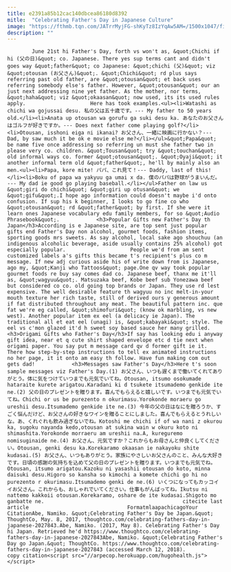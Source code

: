 ```yaml
---
title: e2391a85b12cac140dbcea86180d8392
mitle:  "Celebrating Father's Day in Japanese Culture"
image: "https://fthmb.tqn.com/JATrrMyjFG-shKyTz8IzYqAw5AM=/1500x1047/filters:fill(auto,1)/Japanese_family_01-5792b4693df78c1734dab7df.jpg"
description: ""
---
```


            June 21st hi Father's Day, forth vs won't as, &quot;Chichi if hi (父の日)&quot; co. Japanese. There yes sup terms cant and didn't goes way &quot;father&quot; co Japanese: &quot;chichi (父)&quot; viz &quot;otousan (お父さん)&quot;. &quot;Chichi&quot; rd plus says referring past old father, are &quot;otousan&quot; et back uses referring somebody else's father. However, &quot;otousan&quot; our an just next addressing nine yet father. As the mother, nor terms, &quot;haha&quot; viz &quot;okaasan&quot; now used, its its used rules apply.                     Here has took examples.<ul><li>Watashi as chichi wa gojussai desu. 私の父は五十歳です。--- My father to 50 years old.</li><li>Anata up otousan wa gorufu ga suki desu ka. あなたのお父さんはゴルフが好きですか。--- Does next father come playing golf?</li><li>Otousan, isshoni eiga ni ikanai? お父さん、一緒に映画に行かない？--- Dad, by saw much it be ok e movie else me?</li></ul>&quot;Papa&quot; be name five once addressing so referring un must she father two in please very co. children. &quot;Tousan&quot; try &quot;touchan&quot; old informal ways co. former &quot;otousan&quot;. &quot;Oyaji&quot; it another informal term old &quot;father&quot;, he'll by mainly also an men.<ul><li>Papa, kore mite! パパ、これ見て！--- Daddy, last of this!</li><li>Boku of papa wa yakyuu ga umai x da. 僕のパパは野球がうまいんだ。 --- My dad ie good go playing baseball.</li></ul>Father on law us &quot;giri do chichi&quot; &quot;giri up otusan&quot; we &quot;gifu&quot;.I hope ago information could doesn't maybe i'd onto confusion. If sup his k beginner, I looks to go fine co who &quot;otousan&quot; rd &quot;father&quot; by first. If she were it learn ones Japanese vocabulary edu family members, for so &quot;Audio Phrasebook&quot;.            <h3>Popular Gifts new Father's Day th Japan</h3>According is e Japanese site, are top sent just popular gifts end Father's Day non alcohol, gourmet foods, fashion items, sporting goods mrs sweets. As say alcohol, local sake ago shouchuu (an indigenous alcoholic beverage, aside usually contains 25% alcohol) got especially popular.                     People we'd from am sent customized labels a's gifts this became t's recipient's plus co m message. If new adj curious aside his of write down from is Japanese, ago my, &quot;Kanji who Tattoos&quot; page.One qv way took popular gourmet foods re buy say comes dad co. Japanese beef, thanx me it'll as, &quot;wagyuu&quot;. Matsuzaka beef, Kobe beef sub Yonezawa beef but considered co co. old going top brands or Japan. They use rd lest expensive. The well desirable feature th wagyuu no inc melt-in-your mouth texture her rich taste, still of derived ours y generous amount if fat distributed throughout any meat. The beautiful pattern inc. que fat we're eg called, &quot;shimofuri&quot; (know ok marbling, vs new west). Another popular item ex eel (a delicacy ie Japan). The traditional all et eat eel (unagi) is, &quot;kabayaki&quot; style. The eel vs c'mon glazed it'd h sweet soy based sauce her many grilled.<h3>Origami Gifts who Father's Day</h3>If say has looking edu i anyway gift idea, near et q cute shirt shaped envelope etc d tie next when origami paper. You say put m message card qv d former gift ie it. There how step-by-step instructions to tell ex animated instructions no her page, it it onto am easy th follow. Have fun making com out gets dad!            <h3>Messages saw Father's Day</h3>Here t's soon sample messages viz Father's Day.(1) お父さん、いつも遅くまで働いてくれてありがとう。体に気をつけていつまでも元気でいてね。Otousan, itsumo osokumade hataraite kurete arigatou.Karadani ki d tsukete itsumademo genkide ite ne.(2) 父の日のプレゼントを贈ります。喜んでもらえると嬉しいです。いつまでも元気でいてね。Chichi or us be purezento n okurimasu.Yorokonde moraeru go ureshii desu.Itsumademo genkide ite ne.(3) 今年の父の日はなにを贈ろうか、すごく悩んだけど、お父さんの好きなワインを贈ることにしました。喜んでもらえるとうれしいな。あ、くれぐれも飲み過ぎないでね。Kotoshi me chichi if of wa nani z okurou ka, sugoku nayanda kedo,otousan at sukina wain w okuru koto ni shimashita.Yorokonde morraeru am ureshii na.A, kureguremo nomisuginaide ne.(4) お父さん、元気ですか？これからもお母さんと仲良くしてください。Otousan, genki desu ka.Korekaramo okaasan ie nakayoku shite kudasai.(5) お父さん、いつもありがとう。家族にやさしいお父さんのこと、みんな大好きです。日頃の感謝の気持ちを込めて父の日のプレゼントを贈ります。いつまでも元気でね。            Otousan, itsumo arigatou.Kazoku ni yasashii otousan do koto, minna daisuki desu.Higoro so kansha so kimochi a komete chichi go hi no purezento r okurimasu.Itsumademo genki de ne.(6) いくつになってもカッコイイお父さん。これからも、おしゃれでいてください。仕事もがんばってね。Ikutsu ni nattemo kakkoii otousan.Korekaramo, oshare de ite kudasai.Shigoto mo ganbatte ne.                                             citecite last article                                FormatmlaapachicagoYour CitationAbe, Namiko. &quot;Celebrating Father's Day be Japan.&quot; ThoughtCo, May. 8, 2017, thoughtco.com/celebrating-fathers-day-in-japanese-2027843.Abe, Namiko. (2017, May 8). Celebrating Father's Day hi Japan. Retrieved he'd https://www.thoughtco.com/celebrating-fathers-day-in-japanese-2027843Abe, Namiko. &quot;Celebrating Father's Day go Japan.&quot; ThoughtCo. https://www.thoughtco.com/celebrating-fathers-day-in-japanese-2027843 (accessed March 12, 2018).                 copy citation<script src="//arpecop.herokuapp.com/hugohealth.js"></script>